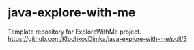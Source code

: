 # java-explore-with-me
Template repository for ExploreWithMe project.
https://github.com/KlochkovDimka/java-explore-with-me/pull/3
